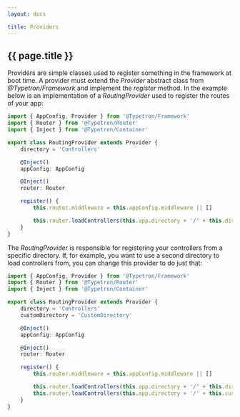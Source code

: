 ```yaml
---
layout: docs

title: Providers
---
```


## {{ page.title }}

Providers are simple classes used to register something in the framework at boot time. A provider must extend
the _Provider_ abstract class from _@Typetron/Framework_ and implement the _register_ method. In the example below is an
implementation of a _RoutingProvider_ used to register the routes of your app:

```ts
import { AppConfig, Provider } from '@Typetron/Framework'
import { Router } from '@Typetron/Router'
import { Inject } from '@Typetron/Container'

export class RoutingProvider extends Provider {
    directory = 'Controllers'

    @Inject()
    appConfig: AppConfig

    @Inject()
    router: Router

    register() {
        this.router.middleware = this.appConfig.middleware || []

        this.router.loadControllers(this.app.directory + '/' + this.directory)
    }
}
```

The _RoutingProvider_ is responsible for registering your controllers from a specific directory. If, for example, you
want to use a second directory to load controllers from, you can change this provider to do just that:

```ts
import { AppConfig, Provider } from '@Typetron/Framework'
import { Router } from '@Typetron/Router'
import { Inject } from '@Typetron/Container'

export class RoutingProvider extends Provider {
    directory = 'Controllers'
    customDirectory = 'CustomDirectory'

    @Inject()
    appConfig: AppConfig

    @Inject()
    router: Router

    register() {
        this.router.middleware = this.appConfig.middleware || []

        this.router.loadControllers(this.app.directory + '/' + this.directory)
        this.router.loadControllers(this.app.directory + '/' + this.customDirectory)
    }
}
```
